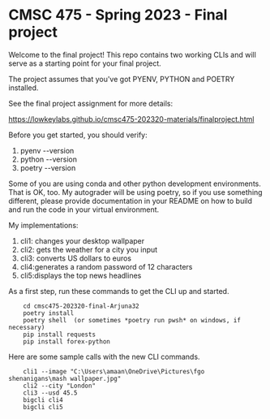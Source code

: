 # CMSC 475 - Spring 2023 - Final project

Welcome to the final project! This repo contains two working CLIs and will serve as a starting point for your final project.

The project assumes that you've got PYENV, PYTHON and POETRY installed.

See the final project assignment for more details:

<https://lowkeylabs.github.io/cmsc475-202320-materials/finalproject.html>

Before you get started, you should verify:

1. pyenv --version
1. python --version
1. poetry --version




Some of you are using conda and other python development environments. That is OK, too. My autograder will be using poetry, so if you use something different, please provide documentation in your README on how to build and run the code in your virtual environment.

My implementations:
1. cli1: changes your desktop wallpaper
2. cli2: gets the weather for a city you input
3. cli3: converts US dollars to euros
4. cli4:generates a random password of 12 characters
5. cli5:displays the top news headlines


As a first step, run these commands to get the CLI up and started.

        cd cmsc475-202320-final-Arjuna32
        poetry install
        poetry shell  (or sometimes *poetry run pwsh* on windows, if necessary)
        pip install requests
        pip install forex-python



Here are some sample calls with the new CLI commands.

                        
        cli1 --image "C:\Users\amaan\OneDrive\Pictures\fgo shenanigans\mash wallpaper.jpg" 
        cli2 --city "London" 
        cli3 --usd 45.5 
        bigcli cli4 
        bigcli cli5 
        

